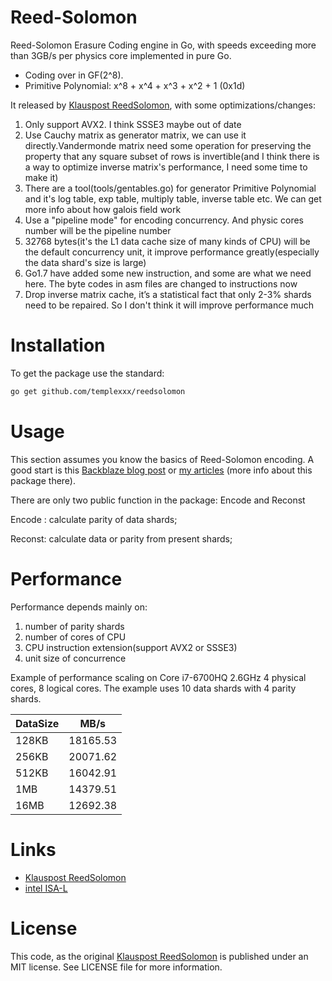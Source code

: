 # Reed-Solomon

Reed-Solomon Erasure Coding engine in Go, with speeds exceeding more than 3GB/s per physics core implemented in pure Go.

 * Coding over in GF(2^8).
 * Primitive Polynomial: x^8 + x^4 + x^3 + x^2 + 1 (0x1d)

It released by  [Klauspost ReedSolomon](https://github.com/klauspost/reedsolom), with some optimizations/changes:

1. Only support AVX2. I think SSSE3 maybe out of date
2. Use Cauchy matrix as generator matrix, we can use it directly.Vandermonde matrix need some operation for preserving the 
property that any square subset of rows is invertible(and I think there is a way to optimize inverse matrix's performance, I need some time to make it)
3. There are a tool(tools/gentables.go) for generator Primitive Polynomial and it's log table, exp table, multiply table,
inverse table etc. We can get more info about how galois field work
4. Use a "pipeline mode" for encoding concurrency.
And physic cores number will be the pipeline number
5. 32768 bytes(it's the L1 data cache size of many kinds of CPU) will be the default concurrency unit,
   it improve performance greatly(especially the data shard's size is large)
6. Go1.7 have added some new instruction, and some are what we need here. The byte codes in asm files are changed to
instructions now
7. Drop inverse matrix cache, it’s a statistical fact that only 2-3% shards need to be repaired.
So I don't think it will improve performance much

# Installation
To get the package use the standard:
```bash
go get github.com/templexxx/reedsolomon
```

# Usage

This section assumes you know the basics of Reed-Solomon encoding. A good start is this [Backblaze blog post](https://www.backblaze.com/blog/reed-solomon/) or [my articles](http://templex.xyz) (more info about this package there).

There are only two public function in the package: Encode and Reconst

Encode : calculate parity of data shards;

Reconst: calculate data or parity from present shards;

# Performance
Performance depends mainly on:
1. number of parity shards
2. number of cores of CPU
3. CPU instruction extension(support AVX2 or SSSE3)
4. unit size of concurrence

Example of performance scaling on Core i7-6700HQ 2.6GHz 4 physical cores, 8 logical cores. The example uses 10 data shards with 4 parity shards.

| DataSize | MB/s   | 
|---------|---------|
| 128KB   | 18165.53|
| 256KB   | 20071.62| 
| 512KB   | 16042.91| 
| 1MB     |14379.51 |
| 16MB    |12692.38 |

# Links
* [Klauspost ReedSolomon](https://github.com/klauspost/reedsolom)
* [intel ISA-L](https://github.com/01org/isa-l)

# License

This code, as the original [Klauspost ReedSolomon](https://github.com/klauspost/reedsolomon) is published under an MIT license. See LICENSE file for more information.
